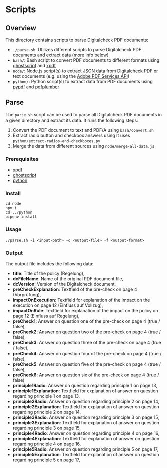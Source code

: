 # Scripts

## Overview 

This directory contains scripts to parse Digitalcheck PDF documents:

- `./parse.sh`: Utilizes different scripts to parse Digitalcheck PDF documents and extract data (more info below)
- `bash/`: Bash script to convert PDF documents to different formats using
  [ghostscript](https://www.ghostscript.com/) and [xpdf](https://www.xpdfreader.com/)
- `node/`: Node.js script(s) to extract JSON data from Digitalcheck PDF or text documents
  (e.g. using the [Adobe PDF Services API](https://developer.adobe.com/document-services/docs/overview/pdf-services-api/))
- `python/`: Python script(s) to extract data from PDF documents using
  [pypdf](https://pypdf.readthedocs.io/en/stable/index.html) and [pdfplumber](https://github.com/jsvine/pdfplumber)

## Parse 

The `parse.sh` script can be used to parse all Digitalcheck PDF documents in a given directory and 
extract its data. It runs the following steps:
1. Convert the PDF document to text and PDF/A using `bash/convert.sh` 
2. Extract radio button and checkbox answers using It uses `python/extract-radios-and-checkboxes.py`
3. Merge the data from different sources using `node/merge-all-data.js`

### Prerequisites

- [xpdf](https://www.xpdfreader.com/)
- [ghostscript](https://www.ghostscript.com/)
- [python](https://www.python.org/)

### Install

```
cd node
npm i
cd ../python
pipenv install
```

### Usage

```
./parse.sh -i <input-path> -o <output-file> -f <output-format> 
```

### Output

The output file includes the following data:

- **title**: Title of the policy (Regelung),
- **dcFileName**: Name of the original PDF document file,
- **dcVersion**: Version of the Digitalcheck document,
- **preCheckExplanation**: Textfield of the pre-check on page 4 (Vorprüfung),
- **impactOnExecution**: Textfield for explanation of the impact on the execution on page 12 (Einfluss auf Vollzug),
- **impactOnRule**: Textfield for explanation of the impact on the policy on page 12 (Einfluss auf Regelung),
- **preCheck1**: Answer on question one of the pre-check on page 4 (true / false),
- **preCheck2**: Answer on question two of the pre-check on page 4 (true / false),
- **preCheck3**: Answer on question three of the pre-check on page 4 (true / false),
- **preCheck4**: Answer on question four of the pre-check on page 4 (true / false),
- **preCheck5**: Answer on question five of the pre-check on page 4 (true / false),
- **preCheck6**: Answer on question six of the pre-check on page 4 (true / false)
- **principle1Radio**: Answer on question regarding principle 1 on page 13,
- **principle1Explanation**: Textfield for explanation of answer on question regarding principle 1 on page 13,
- **principle2Radio**: Answer on question regarding principle 2 on page 14,
- **principle2Explanation**: Textfield for explanation of answer on question regarding principle 2 on page 14,
- **principle3Radio**: Answer on question regarding principle 3 on page 15,
- **principle3Explanation**: Textfield for explanation of answer on question regarding principle 3 on page 15,
- **principle4Radio**: Answer on question regarding principle 4 on page 16,
- **principle4Explanation**: Textfield for explanation of answer on question regarding principle 4 on page 16,
- **principle5Radio**: Answer on question regarding principle 5 on page 17,
- **principle5Explanation**: Textfield for explanation of answer on question regarding principle 5 on page 17,

